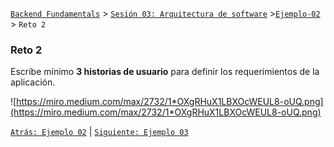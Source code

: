 [`Backend Fundamentals`](../../README.md) > [`Sesión 03: Arquitectura de software`](../README.md) >[`Ejemplo-02`](../Ejemplo-02) > `Reto 2`

### Reto 2

Escribe mínimo **3 historias de usuario** para definir los requerimientos de la aplicación.

![https://miro.medium.com/max/2732/1*OXgRHuX1LBXOcWEUL8-oUQ.png](https://miro.medium.com/max/2732/1*OXgRHuX1LBXOcWEUL8-oUQ.png)

[`Atrás: Ejemplo 02`](../Ejemplo-02) | [`Siguiente: Ejemplo 03`](../Ejemplo-03)
